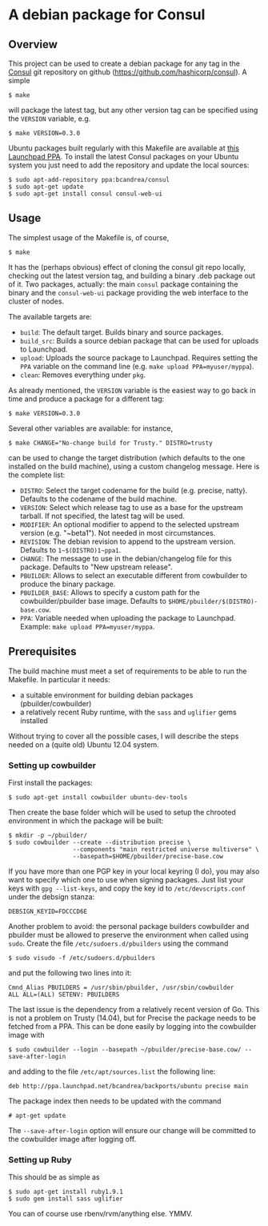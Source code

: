 # A debian package for Consul

## Overview

This project can be used to create a debian package for any tag in the 
[Consul](http://www.consul.io) git repository on github 
(https://github.com/hashicorp/consul). A simple

    $ make

will package the latest tag, but any other version tag can be specified using
the `VERSION` variable, e.g.

    $ make VERSION=0.3.0

Ubuntu packages built regularly with this Makefile are available at 
[this Launchpad PPA](https://launchpad.net/~bcandrea/+archive/ubuntu/consul). To 
install the latest Consul packages on your Ubuntu system you just need to add the 
repository and update the local sources:

    $ sudo apt-add-repository ppa:bcandrea/consul
    $ sudo apt-get update
    $ sudo apt-get install consul consul-web-ui


## Usage

The simplest usage of the Makefile is, of course,

    $ make

It has the (perhaps obvious) effect of cloning the consul git repo locally, checking
out the latest version tag, and building a binary .deb package out of it. Two packages,
actually: the main `consul` package containing the binary and the `consul-web-ui` package
providing the web interface to the cluster of nodes.

The available targets are:

* `build`: The default target. Builds binary and source packages.
* `build_src`: Builds a source debian package that can be used for uploads to Launchpad.
* `upload`: Uploads the source package to Launchpad. Requires setting the `PPA` variable on
            the command line (e.g. `make upload PPA=myuser/myppa`).
* `clean`: Removes everything under `pkg`.

As already mentioned, the `VERSION` variable is the easiest way to go back in time
and produce a package for a different tag:

    $ make VERSION=0.3.0

Several other variables are available: for instance,

    $ make CHANGE="No-change build for Trusty." DISTRO=trusty

can be used to change the target distribution (which defaults to
the one installed on the build machine), using a custom changelog message. 
Here is the complete list:


* `DISTRO`: Select the target codename for the build (e.g. precise, natty).
            Defaults to the codename of the build machine.
* `VERSION`: Select which release tag to use as a base for the upstream
             tarball. If not specified, the latest tag will be used.
* `MODIFIER`: An optional modifier to append to the selected upstream version (e.g.
              "~beta1"). Not needed in most circumstances.
* `REVISION`: The debian revision to append to the upstream version. Defaults
              to `1~$(DISTRO)1~ppa1`.
* `CHANGE`: The message to use in the debian/changelog file for this package.
            Defaults to "New upstream release".
* `PBUILDER`: Allows to select an executable different from cowbuilder to 
              produce the binary package.
* `PBUILDER_BASE`: Allows to specify a custom path for the cowbuilder/pbuilder base
                   image. Defaults to `$HOME/pbuilder/$(DISTRO)-base.cow`.
* `PPA`: Variable needed when uploading the package to Launchpad.
         Example: `make upload PPA=myuser/myppa`.

## Prerequisites

The build machine must meet a set of requirements to be able to
run the Makefile. In particular it needs:

* a suitable environment for building debian packages (pbuilder/cowbuilder)
* a relatively recent Ruby runtime, with the `sass` and `uglifier` gems installed

Without trying to cover all the possible cases, I will describe the steps needed on a
(quite old) Ubuntu 12.04 system.

### Setting up cowbuilder

First install the packages:

    $ sudo apt-get install cowbuilder ubuntu-dev-tools

Then create the base folder which will be used to setup the chrooted 
environment in which the package will be built:

    $ mkdir -p ~/pbuilder/
    $ sudo cowbuilder --create --distribution precise \
                      --components "main restricted universe multiverse" \
                      --basepath=$HOME/pbuilder/precise-base.cow

If you have more than one PGP key in your local keyring (I do), 
you may also want to specify which one to use when signing 
packages. Just list your keys with `gpg --list-keys`, and copy 
the key id to `/etc/devscripts.conf` under the debsign stanza:

    DEBSIGN_KEYID=FDCCCD6E

Another problem to avoid: the personal package builders cowbuilder and 
pbuilder must be allowed to preserve the environment
when called using `sudo`. Create the file `/etc/sudoers.d/pbuilders` using the command

    $ sudo visudo -f /etc/sudoers.d/pbuilders

and put the following two lines into it:

    Cmnd_Alias PBUILDERS = /usr/sbin/pbuilder, /usr/sbin/cowbuilder
    ALL ALL=(ALL) SETENV: PBUILDERS

The last issue is the dependency from a relatively recent version of Go. This is
not a problem on Trusty (14.04), but for Precise the package needs to be fetched from
a PPA. This can be done easily by logging into the cowbuilder image with

    $ sudo cowbuilder --login --basepath ~/pbuilder/precise-base.cow/ --save-after-login

and adding to the file `/etc/apt/sources.list` the following line:

    deb http://ppa.launchpad.net/bcandrea/backports/ubuntu precise main

The package index then needs to be updated with the command

    # apt-get update

The `--save-after-login` option will ensure our change will be committed to 
the cowbuilder image after logging off.

### Setting up Ruby

This should be as simple as
    
    $ sudo apt-get install ruby1.9.1
    $ sudo gem install sass uglifier

You can of course use rbenv/rvm/anything else. YMMV.

